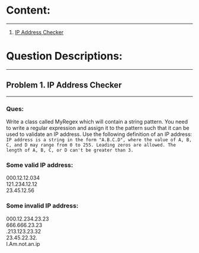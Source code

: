 # Content:  
---
1. [IP Address Checker](https://github.com/ironsubhajit/ALL_PYTHON/blob/main/CB_CompetativeProgramming/Hackerrank_prog_sol_hint/ipAddCheck.py)  

# Question Descriptions:  
---
## Problem 1. IP Address Checker
---
### Ques:  
Write a class called MyRegex which will contain a string pattern. You need to write a regular expression and assign it to the pattern such that it can be used to validate an IP address. Use the following definition of an IP address:  
`IP address is a string in the form "A.B.C.D", where the value of A, B, C, and D may range from 0 to 255. Leading zeros are allowed. The length of A, B, C, or D can't be greater than 3.`  
### Some valid IP address:  
000.12.12.034  
121.234.12.12  
23.45.12.56  
### Some invalid IP address:  
000.12.234.23.23  
666.666.23.23  
.213.123.23.32  
23.45.22.32.  
I.Am.not.an.ip  
